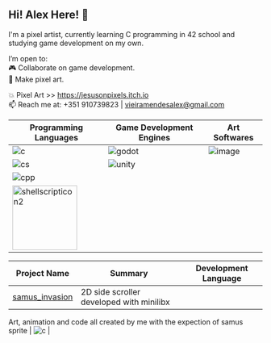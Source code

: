 ## Hi! Alex Here! :punch:

I'm a pixel artist, currently learning C programming in 42 school and studying game development on my own.

I’m open to:\
      :video_game: Collaborate on game development. \
      :art: Make pixel art.

:collision: Pixel Art >> https://jesusonpixels.itch.io
\
📫 Reach me at: +351 910739823 | vieiramendesalex@gmail.com

| Programming Languages | Game Development Engines | Art Softwares |
|-----------------------|--------------------------|---------------|
|![c](https://github.com/user-attachments/assets/e5fd264b-1b82-4757-8e7e-0895c71575b8)|![godot](https://github.com/user-attachments/assets/54590264-9105-4a86-8258-5c5461817cd2)|![image](https://github.com/user-attachments/assets/486d85c4-5989-452c-b355-c28ed34aebbf)|
|![cs](https://github.com/user-attachments/assets/56b3732b-05d9-41f4-a53f-992d4bcf7ddb)|![unity](https://github.com/user-attachments/assets/bd37344a-5361-4a93-99d8-2ac288b6af82)|
|![cpp](https://github.com/user-attachments/assets/ba1c910a-0526-4021-b430-d79644a07c9e)|
|<img width="128" height="128" alt="shellscripticon2" src="https://github.com/user-attachments/assets/ed6603fc-c06d-457e-8dc9-208b64bb8845" />|


| Project Name | Summary | Development Language |
|--------------|---------|----------------------|
| [samus_invasion](https://github.com/avieira-42/samus_invasion) | 2D side scroller developed with minilibx
Art, animation and code all created by me
with the expection of samus sprite | ![c](https://github.com/user-attachments/assets/e5fd264b-1b82-4757-8e7e-0895c71575b8) |
